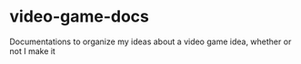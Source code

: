 # video-game-docs
Documentations to organize my ideas about a video game idea, whether or not I make it
